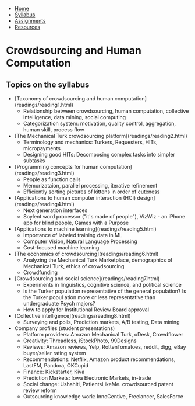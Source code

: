<ul  id="ProjectSubmenu">
    <li><a class="home" href="index.html" title="Home">Home</a></li>
    <li><a  href="syllabus.html" title="Syllabus">Syllabus</a></li>
    <li><a class="assignments" href="assignments.html" title="Assignments">Assignments</a></li>
    <li><a class="resources" href="resources.html" title="Resources">Resources</a></li>
</ul>

<link rel="stylesheet" type="text/css" href="stylesheet.css" />

# Crowdsourcing and Human Computation

## Topics on the syllabus
<ul>
<li>[Taxonomy of crowdsourcing and human computation](readings/reading1.html)
<ul>
<li>Relationship between crowdsourcing, human computation, collective intelligence, data mining, social computing </li>
<li>Categorization system: motivation, quality control, aggregation, human skill, process flow</li>
</ul></li>

<li>[The Mechanical Turk crowdsourcing platform](readings/reading2.html)
<ul>
<li>Terminology and mechanics: Turkers, Requesters, HITs, micropayments</li>
<li>Designing good HITs: Decomposing complex tasks into simpler subtasks</li>
</ul></li>

<li>[Programming concepts for human computation](readings/reading3.html)
<ul>
<li>People as function calls</li>
<li>Memorizataion, parallel processing, iterative refinement</li>
<li>Efficiently sorting pictures of kittens in order of cuteness</li>
</ul></li>

<li>[Applications to human computer interaction (HCI) design](readings/reading4.html)
<ul>
<li>Next generation interfaces  </li>
<li>Soylent word processor ("it's made of people"), VizWiz - an iPhone app for blind people, Games with a Purpose</li>
</ul></li>

<li>[Applications to machine learning](readings/reading5.html)
<ul>
<li>Importance of labeled training data in ML</li>
<li>Computer Vision, Natural Language Processing</li>
<li>Cost-focused machine learning</li>
</ul></li>

<li>[The economics of crowdsourcing](readings/reading6.html)
<ul>
<li>Analyzing the Mechanical Turk Marketplace, demographics of Mechanical Turk, ethics of crowdsourcing</li>
<li>Crowdfunding </li>
</ul></li>

<li>[Crowdsourcing and social science](readings/reading7.html)
<ul>
<li>Experiments in linguistics, cognitive science, and political science</li>
<li>Is the Turker population representative of the general population? Is the Turker popul ation more or less representative than undergraduate Psych majors?</li>
<li>How to apply for Institutional Review Board approval</li>
</ul></li>

<li>[Collective intelligence](readings/reading8.html)
<ul>
<li>Surveying and polls, Prediction markets, A/B testing, Data mining</li>
</ul></li>

<li>Company profiles (student presentations)
<ul>
<li>Platform providers: Amazon Mechanical Turk, oDesk, Crowdflower</li>
<li>Creativity: Threadless, iStockPhoto, 99Designs</li>
<li>Reviews: Amazon reviews, Yelp, RottenTomatoes, reddit, digg, eBay buyer/seller rating system</li>
<li>Recommendations: Netflix, Amazon product recommendations, LastFM, Pandora, OKCupid</li>
<li>Finance: Kickstarter, Kiva</li>
<li> Prediction Markets: Iowa Electronic Markets, in-trade </li>
<li> Social change: Ushahiti, PatientsLikeMe. crowdsourced patent review reform </li>
<li> Outsourcing knowledge work: InnoCentive, Freelancer, SalesForce </li>
</ul></li>


